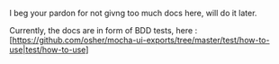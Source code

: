 I beg your pardon for not givng too much docs here, will do it later.

Currently, the docs are in form of BDD tests, here :
[https://github.com/osher/mocha-ui-exports/tree/master/test/how-to-use|test/how-to-use]

